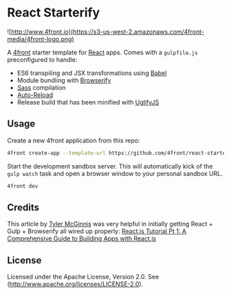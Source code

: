 # React Starterify

![http://www.4front.io](https://s3-us-west-2.amazonaws.com/4front-media/4front-logo.png)

A [4front](http://4front.io) starter template for [React](https://facebook.github.io/react/) apps. Comes with a `gulpfile.js` preconfigured to handle:

* ES6 transpiling and JSX transformations using [Babel](https://babeljs.io/)
* Module bundling with [Browserify](http://browserify.org/)
* [Sass](http://sass-lang.com/) compilation
* [Auto-Reload](http://4front.io/docs/guides/autoreload.html)
* Release build that has been minified with [UglifyJS](http://lisperator.net/uglifyjs/)

## Usage

Create a new 4front application from this repo:

~~~sh
4front create-app --template-url https://github.com/4front/react-starterify/archive/master.zip
~~~

Start the development sandbox server. This will automatically kick of the `gulp watch` task and open a browser window to your personal sandbox URL.

~~~sh
4front dev
~~~

## Credits
This article by [Tyler McGinnis](http://tylermcginnis.com/blog/) was very helpful in initially getting React + Gulp + Browserify all wired up properly:
[React.js Tutorial Pt 1: A Comprehensive Guide to Building Apps with React.js](http://tylermcginnis.com/reactjs-tutorial-a-comprehensive-guide-to-building-apps-with-react/)

## License
Licensed under the Apache License, Version 2.0. See (http://www.apache.org/licenses/LICENSE-2.0).
